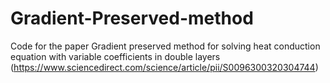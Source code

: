 # Gradient-Preserved-method
Code for the paper Gradient preserved method for solving heat conduction equation with variable coefficients in double layers (https://www.sciencedirect.com/science/article/pii/S0096300320304744)

